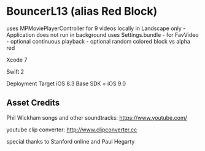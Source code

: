 # BouncerL13 (alias Red Block)

uses MPMoviePlayerController for 9 videos locally in Landscape only
    - Application does not run in background
uses Settings.bundle
    - for FavVideo 
    - optional continuous playback 
    - optional random colored block vs alpha red

Xcode 7 

Swift 2

Deployment Target iOS 8.3
Base SDK = iOS 9.0

Asset Credits
-------------------------------------------------

Phil Wickham songs and other soundtracks:
https://www.youtube.com/

youtube clip converter:
http://www.clipconverter.cc

special thanks to Stanford online and Paul Hegarty
